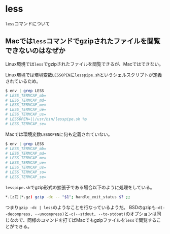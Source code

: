 # less

`less`コマンドについて

## Macでは`less`コマンドでgzipされたファイルを閲覧できないのはなぜか

Linux環境では`less`でgzipされたファイルを閲覧できるが、Macではできない。

Linux環境では環境変数`LESSOPEN`に`lesspipe.sh`というシェルスクリプトが定義されているため。

```sh
$ env | grep LESS
# LESS_TERMCAP_mb=
# LESS_TERMCAP_md=
# LESS_TERMCAP_me=
# LESS_TERMCAP_ue=
# LESS_TERMCAP_us=
# LESSOPEN=||/usr/bin/lesspipe.sh %s
# LESS_TERMCAP_se=
```

Macでは環境変数`LESSOPEN`に何も定義されていない。

```sh
$ env | grep LESS
# LESS_TERMCAP_mb=
# LESS_TERMCAP_md=
# LESS_TERMCAP_me=
# LESS_TERMCAP_ue=
# LESS_TERMCAP_us=
# LESS_TERMCAP_so=
# LESS_TERMCAP_se=
```

`lesspipe.sh`でgzip形式の拡張子である場合以下のように処理をしている。

```sh
*.[zZ]|*.gz) gzip -dc -- "$1"; handle_exit_status $? ;;
```

つまり`gzip -dc | less`のようなことを行なっているようだ。
BSDのgzipも`-d(--decompress, --uncompress)`と`-c(--stdout, --to-stdout)`のオプションは同じなので、同様のコマンドを打てばMacでもgzipファイルを`less`で閲覧することができる。

